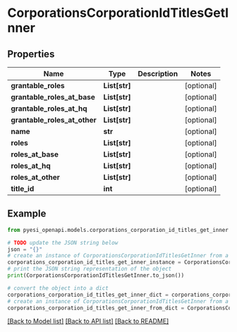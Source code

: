 # CorporationsCorporationIdTitlesGetInner


## Properties

Name | Type | Description | Notes
------------ | ------------- | ------------- | -------------
**grantable_roles** | **List[str]** |  | [optional] 
**grantable_roles_at_base** | **List[str]** |  | [optional] 
**grantable_roles_at_hq** | **List[str]** |  | [optional] 
**grantable_roles_at_other** | **List[str]** |  | [optional] 
**name** | **str** |  | [optional] 
**roles** | **List[str]** |  | [optional] 
**roles_at_base** | **List[str]** |  | [optional] 
**roles_at_hq** | **List[str]** |  | [optional] 
**roles_at_other** | **List[str]** |  | [optional] 
**title_id** | **int** |  | [optional] 

## Example

```python
from pyesi_openapi.models.corporations_corporation_id_titles_get_inner import CorporationsCorporationIdTitlesGetInner

# TODO update the JSON string below
json = "{}"
# create an instance of CorporationsCorporationIdTitlesGetInner from a JSON string
corporations_corporation_id_titles_get_inner_instance = CorporationsCorporationIdTitlesGetInner.from_json(json)
# print the JSON string representation of the object
print(CorporationsCorporationIdTitlesGetInner.to_json())

# convert the object into a dict
corporations_corporation_id_titles_get_inner_dict = corporations_corporation_id_titles_get_inner_instance.to_dict()
# create an instance of CorporationsCorporationIdTitlesGetInner from a dict
corporations_corporation_id_titles_get_inner_from_dict = CorporationsCorporationIdTitlesGetInner.from_dict(corporations_corporation_id_titles_get_inner_dict)
```
[[Back to Model list]](../README.md#documentation-for-models) [[Back to API list]](../README.md#documentation-for-api-endpoints) [[Back to README]](../README.md)


